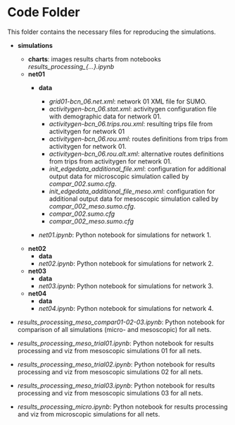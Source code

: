# Code Folder 

This folder contains the necessary files for reproducing the simulations.

* **simulations**  
	* **charts**: images results charts from notebooks *results_processing_{...}.ipynb*   
	* **net01**  
		* **data**
			* *grid01-bcn_06.net.xml*: network 01 XML file for SUMO.
			* *activitygen-bcn_06.stat.xml*: activitygen configuration file with demographic data for network 01.
			* *activitygen-bcn_06.trips.rou.xml*: resulting trips file from activitygen for network 01
			* *activitygen-bcn_06.rou.xml*: routes definitions from trips from activitygen for network 01.
			* *activitygen-bcn_06.rou.alt.xml*: alternative routes definitions from trips from activitygen for network 01.    
			* *init_edgedata_additional_file.xml*: configuration for additional output data for microscopic simulation called by *compar_002.sumo.cfg*.        
			* *init_edgedata_additional_file_meso.xml*: configuration for additional output data for mesoscopic simulation called by *compar_002_meso.sumo.cfg*.   
			* *compar_002.sumo.cfg*            
			* *compar_002_meso.sumo.cfg*          
			
		* *net01.ipynb*: Python notebook for simulations for network 1.
	* **net02**  
		* **data**
		* *net02.ipynb*: Python notebook for simulations for network 2.
	* **net03**  
		* **data**
		* *net03.ipynb*: Python notebook for simulations for network 3.
	* **net04**  
		* **data**
		* *net04.ipynb*: Python notebook for simulations for network 4.

* *results_processing_meso_compar01-02-03.ipynb*: Python notebook for comparison of all simulations (micro- and mesoscopic) for all nets.
* *results_processing_meso_trial01.ipynb*: Python notebook for results processing and viz from mesoscopic simulations 01 for all nets.
* *results_processing_meso_trial02.ipynb*: Python notebook for results processing and viz from mesoscopic simulations 02 for all nets.
* *results_processing_meso_trial03.ipynb*: Python notebook for results processing and viz from mesoscopic simulations 03 for all nets.
* *results_processing_micro.ipynb*: Python notebook for results processing and viz from microscopic simulations for all nets.

